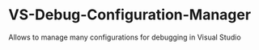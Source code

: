 # VS-Debug-Configuration-Manager
Allows to manage many configurations for debugging in Visual Studio
